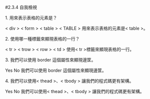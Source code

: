 #2.3.4 自我檢視


<quiz>
    <question multiple>
        <p>1. 用來表示表格的元素是？</p>
        <answer>&lt; div &gt;</answer>
        <answer>&lt; form &gt;</answer>
        <answer correct>&lt; table &gt;</answer>
        <answer>&lt; TABLE &gt;</answer>
        <explanation>用來表示表格的元素是&lt; table &gt;。</explanation>
    </question>
    <question multiple>
        <p>2. 使用哪一種標籤來顯現表格的一行？</p>
        <answer correct>&lt; tr &gt;</answer>
        <answer>&lt; trow &gt;</answer>
        <answer>&lt; row &gt;</answer>
        <answer>&lt; td &gt;</answer>
        <explanation>使用&lt; tr &gt;標籤來顯現表格的一行。</explanation>
    </question>
    <question>
        <p>3. 我們可以使用 border 這個屬性來顯現邊筐。</p>
        <answer correct>Yes</answer>
        <answer>No</answer>
        <explanation>我們可以使用 border 這個屬性來顯現邊筐。</explanation>
    </question>
    <question>
    <p>4. 我們可以使用&lt; thead &gt;、&lt; tbody &gt; 讓我們的程式碼更有架構。</p>
    <answer correct>Yes</answer>
    <answer>No</answer>
    <explanation>我們可以使用&lt; thead &gt;、&lt; tbody &gt; 讓我們的程式碼更有架構。</explanation>    
    </question>
</quiz>

